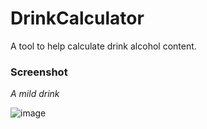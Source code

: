 # DrinkCalculator
A tool to help calculate drink alcohol content.

### Screenshot
*A mild drink*

![image](https://user-images.githubusercontent.com/40712699/107846755-cc2bd200-6dee-11eb-8cdb-843e2819ed51.png)
